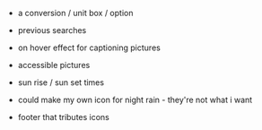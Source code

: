 - a conversion / unit box / option
- previous searches
- on hover effect for captioning pictures
- accessible pictures
- sun rise / sun set times

- could make my own icon for night rain - they're not what i want
- footer that tributes icons